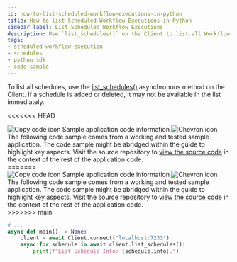 ```yaml
---
id: how-to-list-scheduled-workflow-executions-in-python
title: How to list Scheduled Workflow Executions in Python
sidebar_label: List Scheduled Workflow Executions
description: Use `list_schedules()` on the Client to list all Workflow Execution in the Python SDK.
tags:
- scheduled workflow execution
- schedules
- python sdk
- code sample
---
```


<!-- DO NOT EDIT THIS FILE DIRECTLY.
THIS FILE IS GENERATED from https://github.com/temporalio/documentation-samples-python/blob/main/schedule_your_workflow/list_schedule_dacx.py. -->

To list all schedules, use the [list_schedules()](https://python.temporal.io/temporalio.client.Client.html#list_schedules) asynchronous method on the Client.
If a schedule is added or deleted, it may not be available in the list immediately.

<<<<<<< HEAD

<div class="copycode-notice-container"><div class="copycode-notice"><img data-style="copycode-icon" src="/icons/copycode.png" alt="Copy code icon" /> Sample application code information <img id="i-140d6708-5675-417c-83fb-69a39b986dd5" data-event="clickable-copycode-info" data-style="chevron-icon" src="/icons/chevron.png" alt="Chevron icon" /></div><div id="copycode-info-140d6708-5675-417c-83fb-69a39b986dd5" class="copycode-info">The following code sample comes from a working and tested sample application. The code sample might be abridged within the guide to highlight key aspects. Visit the source repository to <a href="https://github.com/temporalio/documentation-samples-python/blob/main/schedule_your_workflow/list_schedule_dacx.py">view the source code</a> in the context of the rest of the application code.</div></div>
=======
<div class="copycode-notice-container"><div class="copycode-notice"><img data-style="copycode-icon" src="/icons/copycode.png" alt="Copy code icon" /> Sample application code information <img id="i-97428552-376d-4957-98dd-16fe292323d4" data-event="clickable-copycode-info" data-style="chevron-icon" src="/icons/chevron.png" alt="Chevron icon" /></div><div id="copycode-info-97428552-376d-4957-98dd-16fe292323d4" class="copycode-info">The following code sample comes from a working and tested sample application. The code sample might be abridged within the guide to highlight key aspects. Visit the source repository to <a href="https://github.com/temporalio/documentation-samples-python/blob/main/schedule_your_workflow/list_schedule_dacx.py">view the source code</a> in the context of the rest of the application code.</div></div>
>>>>>>> main

```python
# ...
async def main() -> None:
    client = await Client.connect("localhost:7233")
    async for schedule in await client.list_schedules():
        print(f"List Schedule Info: {schedule.info}.")
```
